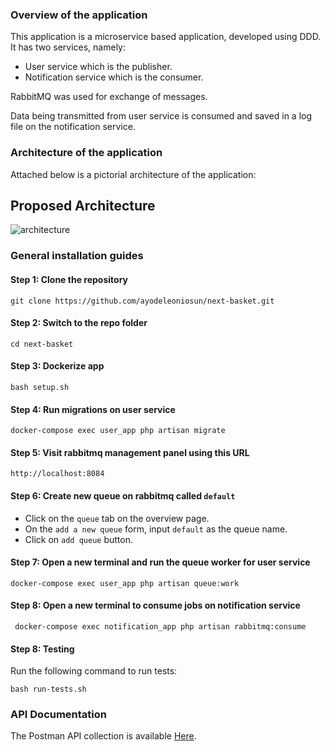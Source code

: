 ### Overview of the application
This application is a microservice based application, developed using DDD.
It has two services, namely:
- User service which is the publisher.
- Notification service which is the consumer.

RabbitMQ was used for exchange of messages.

Data being transmitted from user service is consumed and saved in a log file on the notification service.

### Architecture of the application

Attached below is a pictorial architecture of the application:

## Proposed Architecture

![architecture](microservice-architecture.png)

### General installation guides

#### Step 1: Clone the repository

```shell
git clone https://github.com/ayodeleoniosun/next-basket.git
```

#### Step 2: Switch to the repo folder

```shell
cd next-basket
```

#### Step 3: Dockerize app

```shell
bash setup.sh
```

#### Step 4: Run migrations on user service

```shell
docker-compose exec user_app php artisan migrate
```

#### Step 5: Visit rabbitmq management panel using this URL

```shell
http://localhost:8084
```

#### Step 6: Create new queue on rabbitmq called `default`
 - Click on the `queue` tab on the overview page.
 - On the `add a new queue` form, input `default` as the queue name.
 - Click on `add queue` button.


#### Step 7: Open a new terminal and run the queue worker for user service

```shell
docker-compose exec user_app php artisan queue:work
```

#### Step 8: Open a new terminal to consume jobs on notification service

```shell
 docker-compose exec notification_app php artisan rabbitmq:consume
```

#### Step 8: Testing
Run the following command to run tests:

```shell
bash run-tests.sh
```

### API Documentation

The Postman API collection is available [Here](postman_collection.json). <br/>